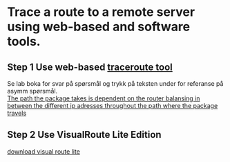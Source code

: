 # Trace a route to a remote server using web-based and software tools.
## Step 1 Use web-based [traceroute tool](http://www.subnetonline.com/pages/network-tools/online-tracepath.php)
Se lab boka for svar på spørsmål og trykk på teksten under for
 referanse på asymm spørsmål.
<br> 
[The path the package takes is dependent on the router balansing
in between the different ip adresses throughout the path where
the package travels](http://www.bgpbook.com/archpolicyasymmetry.html)
<br>
## Step 2 Use VisualRoute Lite Edition
[download visual route lite](http://www.visualroute.com/download.html)
<br>

